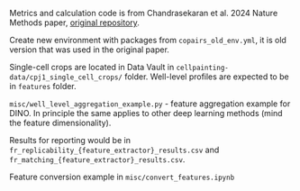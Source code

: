  
Metrics and calculation code is from Chandrasekaran et al. 2024 Nature Methods paper, [original repository](https://github.com/jump-cellpainting/2024_Chandrasekaran_NatureMethods/). 

Create new environment with packages from `copairs_old_env.yml`, it is old version that was used in the original paper.

Single-cell crops are located in Data Vault in `cellpainting-data/cpj1_single_cell_crops/` folder. 
Well-level profiles are expected to be in `features` folder. 

`misc/well_level_aggregation_example.py` - feature aggregation example for DINO. In principle the same applies to other deep learning methods (mind the feature dimensionality). 

Results for reporting would be in `fr_replicability_{feature_extractor}_results.csv` and `fr_matching_{feature_extractor}_results.csv`. 


Feature conversion example in `misc/convert_features.ipynb`